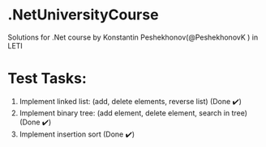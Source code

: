 # .NetUniversityCourse
Solutions for .Net course by Konstantin Peshekhonov(@PeshekhonovK ) in LETI
# Test Tasks:
1) Implement linked list: (add, delete elements, reverse list) (Done :heavy_check_mark:)
2) Implement binary tree: (add element, delete element, search in tree) (Done :heavy_check_mark:)
3) Implement insertion sort (Done :heavy_check_mark:)
